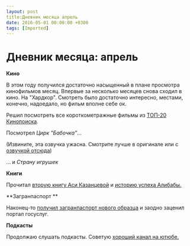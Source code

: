 ```yaml
---
layout: post
title:Дневник месяца апрель
date: 2016-05-01 00:00:00 +0300
tags: [Imported]
---
```

# Дневник месяца: апрель

**Кино**

В этом году получился достаточно насыщенный в плане просмотра кинофильмов месяц. Впервые за несколько месяцев снова сходил в кино. На "Хардкор". Смотреть было достаточно интересно, местами, конечно, надоедало, но фильм вполне себе ок.

Решил посмотреть все короткометражные фильмы из [ТОП-20 Кинопоиска](http://www.kinopoisk.ru/top/short/list/).

Посмотрел _Цирк "Бабочка"_...

(Извините, эта озвучка ужасна. Смотрите лучше в оригинале или с [озвучкой отсюда](http://rutracker.org/forum/viewtopic.php?t=4385941))

... и _Страну игрушек_

**Книги**

Прочитал [вторую книгу Аси Казанцевой](https://blog.alexeyev.me/2016/04/asya-kazantseva-2/ "Книга #08: Ася Казанцева – В интернете кто-то неправ! Научные исследования спорных вопросов") и [историю успеха Алибабы.](https://blog.alexeyev.me/2016/04/alibaba/ "Книга #09: Портер Эрисман – Вселенная Alibaba.com. Как китайская интернет-компания завоевала мир")

**Загранпаспорт **

Наконец-то [получил загранпаспорт нового образца](https://blog.alexeyev.me/2016/04/gosuslugi/ "Госуслуги: like") и заодно заценил портал госуслуг.

**Подкасты**

Продолжаю слушать подкасты. Советую [хороший канал на ютюбе.](https://www.youtube.com/channel/UCgj7LgaDVuXv-3dp2ad5ElQ)